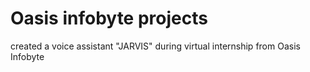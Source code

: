 # Oasis infobyte projects
created a voice assistant "JARVIS" during virtual internship from Oasis Infobyte
